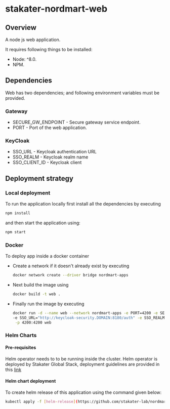 
# stakater-nordmart-web

## Overview

A node js web application.

It requires following things to be installed:

* Node: ^8.0.
* NPM.

## Dependencies

Web has two dependencies; and following environment variables must be provided.

### Gateway

* SECURE_GW_ENDPOINT - Secure gateway service endpoint.
* PORT - Port of the web application.

### KeyCloak

* SSO_URL - Keycloak authentication URL
* SSO_REALM - Keycloak realm name
* SSO_CLIENT_ID - Keycloak client

## Deployment strategy

### Local deployment

To run the application locally first install all the dependencies by executing

```bash
npm install
```

and then start the application using:

```bash
npm start
```

### Docker

To deploy app inside a docker container

* Create a network if it doesn't already exist by executing

  ```bash
  docker network create --driver bridge nordmart-apps
  ```

* Next build the image using

  ```bash
  docker build -t web .
  ```

* Finally run the image by executing

  ```bash
  docker run -d --name web --network nordmart-apps -e PORT=4200 -e SECURE_GW_ENDPOINT="gateway:8080" \
  -e SSO_URL="http://keycloak-security.DOMAIN:8180/auth" -e SSO_REALM="nordmart" -e SSO_CLIENT_ID="stakater-nordmart-web" \
   -p 4200:4200 web
  ```

### Helm Charts

#### Pre-requisites

Helm operator needs to to be running inside the cluster. Helm operator is deployed by Stakater Global Stack, deployment guidelines are provided in this [link](https://playbook.stakater.com/content/processes/bootstrapping/deploying-stack-on-azure.html)

#### Helm chart deployment

To create helm release of this application using the command given below:

  ```bash
  kubectl apply -f [helm-release](https://github.com/stakater-lab/nordmart-dev-apps/blob/master/releases/web-helm-release.yaml).yaml -n <namespace-name>
  ```
